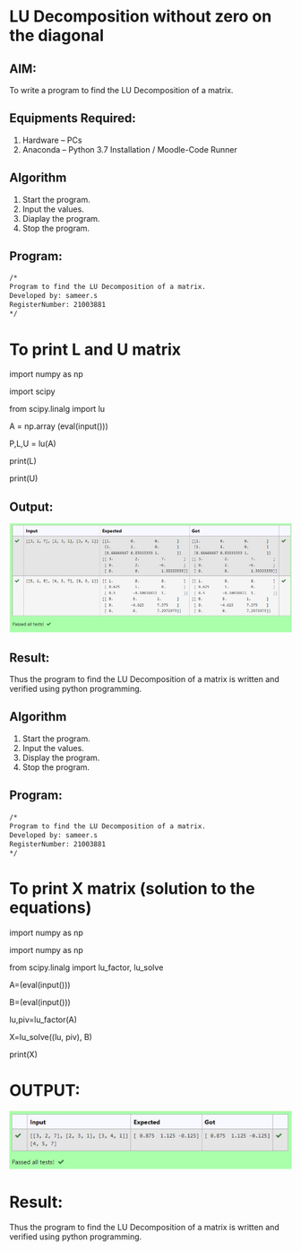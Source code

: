 # LU Decomposition without zero on the diagonal

## AIM:
To write a program to find the LU Decomposition of a matrix.

## Equipments Required:
1. Hardware – PCs
2. Anaconda – Python 3.7 Installation / Moodle-Code Runner

## Algorithm
1. Start the program.
2. Input the values.
3. Diaplay the program.
4. Stop the program.

## Program:
```
/*
Program to find the LU Decomposition of a matrix.
Developed by: sameer.s
RegisterNumber: 21003881
*/
```
# To print L and U matrix
import numpy as np

import scipy

from scipy.linalg import lu


A = np.array (eval(input()))

P,L,U = lu(A)

print(L)

print(U)

## Output:
![output](https://github.com/Shaik-sameer-AIML/LU-Decomposition/blob/main/lu%20decomp%201.JPG?raw=true)


## Result:
Thus the program to find the LU Decomposition of a matrix is written and verified using python programming.

## Algorithm
1. Start the program.
2. Input the values.
3. Display the program.
4. Stop the program.

## Program:
```
/*
Program to find the LU Decomposition of a matrix.
Developed by: sameer.s
RegisterNumber: 21003881
*/
```
# To print X matrix (solution to the equations)

import numpy as np

import numpy as np

from scipy.linalg import lu_factor, lu_solve

A=(eval(input()))

B=(eval(input()))

lu,piv=lu_factor(A)

X=lu_solve((lu, piv), B)

print(X)


# OUTPUT:
![output](https://github.com/Shaik-sameer-AIML/LU-Decomposition/blob/main/lu%20decomp%202.JPG?raw=true)

# Result:
Thus the program to find the LU Decomposition of a matrix is written and verified using python programming.